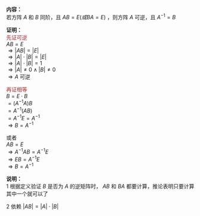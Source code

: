 **内容：**  
若方阵 $A$ 和 $B$ 同阶，且 $AB=E(或BA=E)$ ，则方阵 $A$ 可逆，且 $A^{-1}=B$  
  
**证明：**  
<font color=brown>先证可逆</font>  
$AB=E$  
$\Rightarrow|AB|=|E|$  
$\Rightarrow|A|\cdot|B|=|E|$  
$\Rightarrow|A|\cdot|B|=1$  
$\Rightarrow|A|\neq0\land|B|\neq0$  
$\Rightarrow A$ 可逆  
  
<font color=brown>再证相等</font>  
$B=E\cdot B$  
$=(A^{-1}A)B$  
$=A^{-1}(AB)$  
$=A^{-1}E=A^{-1}$  
$\Rightarrow B=A^{-1}$  
  
或者  
$AB=E$  
$\Rightarrow A^{-1}AB=A^{-1}E$  
$\Rightarrow EB=A^{-1}E$  
$\Rightarrow B=A^{-1}$  
  
**说明：**  
1 根据定义验证 $B$ 是否为 $A$ 的逆矩阵时， $AB$ 和 $BA$ 都要计算，推论表明只要计算其中一个就可以了  
  
2 依赖 $|AB|=|A|\cdot|B|$  
